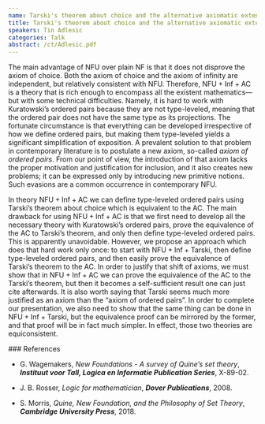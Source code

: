 ```yaml
---
name: Tarski's theorem about choice and the alternative axiomatic extension of NFU.
title: Tarski's theorem about choice and the alternative axiomatic extension of NFU.
speakers: Tin Adlesic
categories: Talk
abstract: /ct/Adlesic.pdf
---
```

<p>The main advantage of <span class="sans-serif">NFU</span> over plain <span class="sans-serif">NF</span> is that it does not disprove the axiom of choice. Both the axiom of choice and the axiom of infinity are independent, but relatively consistent with <span class="sans-serif">NFU</span>. Therefore, <span class="math inline">NFU + Inf + AC</span> is a theory that is rich enough to encompass all the existent mathematics—but with some technical difficulties. Namely, it is hard to work with Kuratowski’s ordered pairs because they are not type-leveled, meaning that the ordered pair does not have the same type as its projections. The fortunate circumstance is that everything can be developed irrespective of how we define ordered pairs, but making them type-leveled yields a significant simplification of exposition. A prevalent solution to that problem in contemporary literature is to postulate a new axiom, so-called <em>axiom of ordered pairs</em>. From our point of view, the introduction of that axiom lacks the proper motivation and justification for inclusion, and it also creates new problems; it can be expressed only by introducing new primitive notions. Such evasions are a common occurrence in contemporary <span class="sans-serif">NFU</span>.</p>
<p>In theory <span class="math inline">NFU + Inf + AC</span> we can define type-leveled ordered pairs using Tarski’s theorem about choice which is equivalent to the <span class="math inline">AC</span>. The main drawback for using <span class="math inline">NFU + Inf + AC</span> is that we first need to develop all the necessary theory with Kuratowski’s ordered pairs, prove the equivalence of the <span class="math inline">AC</span> to Tarski’s theorem, and only then define type-leveled ordered pairs. This is apparently unavoidable. However, we propose an approach which does that hard work only once: to start with <span class="math inline">NFU + Inf + Tarski</span>, then define type-leveled ordered pairs, and then easily prove the equivalence of Tarski’s theorem to the <span class="math inline">AC</span>. In order to justify that shift of axioms, we must show that in <span class="math inline">NFU + Inf + AC</span> we can prove the equivalence of the <span class="math inline">AC</span> to the Tarski’s theorem, but then it becomes a self-sufficient result one can just cite afterwards. It is also worth saying that <span class="sans-serif">Tarski</span> seems much more justified as an axiom than the “axiom of ordered pairs”. In order to complete our presentation, we also need to show that the same thing can be done in <span class="math inline">NFU + Inf + Tarski</span>, but the equivalence proof can be mirrored by the former, and that proof will be in fact much simpler. In effect, those two theories are equiconsistent.</p>
### References
<ul>
<li><p>G. Wagemakers, <span><em>New Foundations - A survey of Quine’s set theory</em></span>, <span><strong><em>Instituut voor Tall, Logica en Informatie Publication Series</em></strong></span>, X-89-02.</p></li>
<li><p>J. B. Rosser, <span><em>Logic for mathematician</em></span>, <span><strong><em>Dover Publications</em></strong></span>, 2008.</p></li>
<li><p>S. Morris, <span><em>Quine, New Foundation, and the Philosophy of Set Theory</em></span>, <span><strong><em>Cambridge University Press</em></strong></span>, 2018.</p></li>
